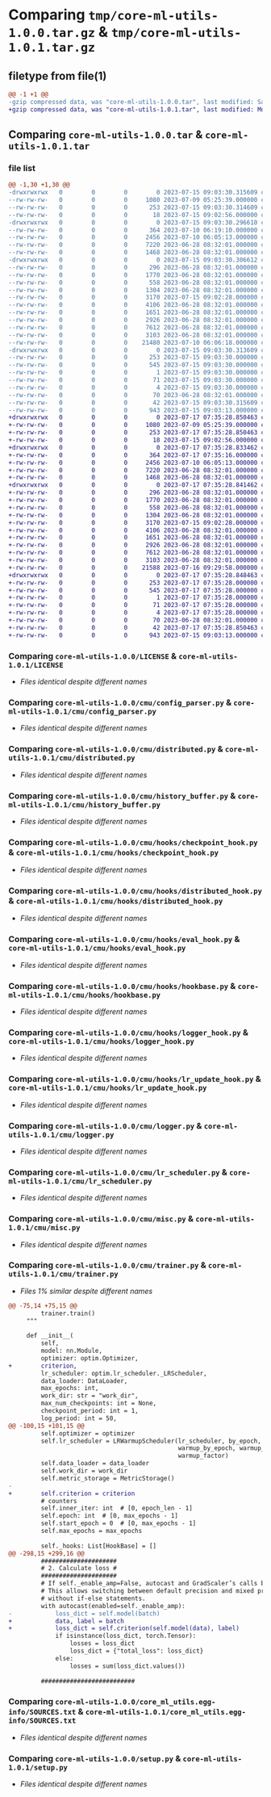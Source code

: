 # Comparing `tmp/core-ml-utils-1.0.0.tar.gz` & `tmp/core-ml-utils-1.0.1.tar.gz`

## filetype from file(1)

```diff
@@ -1 +1 @@
-gzip compressed data, was "core-ml-utils-1.0.0.tar", last modified: Sat Jul 15 09:03:30 2023, max compression
+gzip compressed data, was "core-ml-utils-1.0.1.tar", last modified: Mon Jul 17 07:35:28 2023, max compression
```

## Comparing `core-ml-utils-1.0.0.tar` & `core-ml-utils-1.0.1.tar`

### file list

```diff
@@ -1,30 +1,30 @@
-drwxrwxrwx   0        0        0        0 2023-07-15 09:03:30.315609 core-ml-utils-1.0.0/
--rw-rw-rw-   0        0        0     1080 2023-07-09 05:25:39.000000 core-ml-utils-1.0.0/LICENSE
--rw-rw-rw-   0        0        0      253 2023-07-15 09:03:30.314609 core-ml-utils-1.0.0/PKG-INFO
--rw-rw-rw-   0        0        0       18 2023-07-15 09:02:56.000000 core-ml-utils-1.0.0/README.md
-drwxrwxrwx   0        0        0        0 2023-07-15 09:03:30.296610 core-ml-utils-1.0.0/cmu/
--rw-rw-rw-   0        0        0      364 2023-07-10 06:19:10.000000 core-ml-utils-1.0.0/cmu/__init__.py
--rw-rw-rw-   0        0        0     2456 2023-07-10 06:05:13.000000 core-ml-utils-1.0.0/cmu/config_parser.py
--rw-rw-rw-   0        0        0     7220 2023-06-28 08:32:01.000000 core-ml-utils-1.0.0/cmu/distributed.py
--rw-rw-rw-   0        0        0     1468 2023-06-28 08:32:01.000000 core-ml-utils-1.0.0/cmu/history_buffer.py
-drwxrwxrwx   0        0        0        0 2023-07-15 09:03:30.306612 core-ml-utils-1.0.0/cmu/hooks/
--rw-rw-rw-   0        0        0      296 2023-06-28 08:32:01.000000 core-ml-utils-1.0.0/cmu/hooks/__init__.py
--rw-rw-rw-   0        0        0     1770 2023-06-28 08:32:01.000000 core-ml-utils-1.0.0/cmu/hooks/checkpoint_hook.py
--rw-rw-rw-   0        0        0      558 2023-06-28 08:32:01.000000 core-ml-utils-1.0.0/cmu/hooks/distributed_hook.py
--rw-rw-rw-   0        0        0     1304 2023-06-28 08:32:01.000000 core-ml-utils-1.0.0/cmu/hooks/eval_hook.py
--rw-rw-rw-   0        0        0     3170 2023-07-15 09:02:28.000000 core-ml-utils-1.0.0/cmu/hooks/hookbase.py
--rw-rw-rw-   0        0        0     4106 2023-06-28 08:32:01.000000 core-ml-utils-1.0.0/cmu/hooks/logger_hook.py
--rw-rw-rw-   0        0        0     1651 2023-06-28 08:32:01.000000 core-ml-utils-1.0.0/cmu/hooks/lr_update_hook.py
--rw-rw-rw-   0        0        0     2926 2023-06-28 08:32:01.000000 core-ml-utils-1.0.0/cmu/logger.py
--rw-rw-rw-   0        0        0     7612 2023-06-28 08:32:01.000000 core-ml-utils-1.0.0/cmu/lr_scheduler.py
--rw-rw-rw-   0        0        0     3103 2023-06-28 08:32:01.000000 core-ml-utils-1.0.0/cmu/misc.py
--rw-rw-rw-   0        0        0    21480 2023-07-10 06:06:18.000000 core-ml-utils-1.0.0/cmu/trainer.py
-drwxrwxrwx   0        0        0        0 2023-07-15 09:03:30.313609 core-ml-utils-1.0.0/core_ml_utils.egg-info/
--rw-rw-rw-   0        0        0      253 2023-07-15 09:03:30.000000 core-ml-utils-1.0.0/core_ml_utils.egg-info/PKG-INFO
--rw-rw-rw-   0        0        0      545 2023-07-15 09:03:30.000000 core-ml-utils-1.0.0/core_ml_utils.egg-info/SOURCES.txt
--rw-rw-rw-   0        0        0        1 2023-07-15 09:03:30.000000 core-ml-utils-1.0.0/core_ml_utils.egg-info/dependency_links.txt
--rw-rw-rw-   0        0        0       71 2023-07-15 09:03:30.000000 core-ml-utils-1.0.0/core_ml_utils.egg-info/requires.txt
--rw-rw-rw-   0        0        0        4 2023-07-15 09:03:30.000000 core-ml-utils-1.0.0/core_ml_utils.egg-info/top_level.txt
--rw-rw-rw-   0        0        0       70 2023-06-28 08:32:01.000000 core-ml-utils-1.0.0/requirements.txt
--rw-rw-rw-   0        0        0       42 2023-07-15 09:03:30.315609 core-ml-utils-1.0.0/setup.cfg
--rw-rw-rw-   0        0        0      943 2023-07-15 09:03:13.000000 core-ml-utils-1.0.0/setup.py
+drwxrwxrwx   0        0        0        0 2023-07-17 07:35:28.850463 core-ml-utils-1.0.1/
+-rw-rw-rw-   0        0        0     1080 2023-07-09 05:25:39.000000 core-ml-utils-1.0.1/LICENSE
+-rw-rw-rw-   0        0        0      253 2023-07-17 07:35:28.850463 core-ml-utils-1.0.1/PKG-INFO
+-rw-rw-rw-   0        0        0       18 2023-07-15 09:02:56.000000 core-ml-utils-1.0.1/README.md
+drwxrwxrwx   0        0        0        0 2023-07-17 07:35:28.833462 core-ml-utils-1.0.1/cmu/
+-rw-rw-rw-   0        0        0      364 2023-07-17 07:35:16.000000 core-ml-utils-1.0.1/cmu/__init__.py
+-rw-rw-rw-   0        0        0     2456 2023-07-10 06:05:13.000000 core-ml-utils-1.0.1/cmu/config_parser.py
+-rw-rw-rw-   0        0        0     7220 2023-06-28 08:32:01.000000 core-ml-utils-1.0.1/cmu/distributed.py
+-rw-rw-rw-   0        0        0     1468 2023-06-28 08:32:01.000000 core-ml-utils-1.0.1/cmu/history_buffer.py
+drwxrwxrwx   0        0        0        0 2023-07-17 07:35:28.841462 core-ml-utils-1.0.1/cmu/hooks/
+-rw-rw-rw-   0        0        0      296 2023-06-28 08:32:01.000000 core-ml-utils-1.0.1/cmu/hooks/__init__.py
+-rw-rw-rw-   0        0        0     1770 2023-06-28 08:32:01.000000 core-ml-utils-1.0.1/cmu/hooks/checkpoint_hook.py
+-rw-rw-rw-   0        0        0      558 2023-06-28 08:32:01.000000 core-ml-utils-1.0.1/cmu/hooks/distributed_hook.py
+-rw-rw-rw-   0        0        0     1304 2023-06-28 08:32:01.000000 core-ml-utils-1.0.1/cmu/hooks/eval_hook.py
+-rw-rw-rw-   0        0        0     3170 2023-07-15 09:02:28.000000 core-ml-utils-1.0.1/cmu/hooks/hookbase.py
+-rw-rw-rw-   0        0        0     4106 2023-06-28 08:32:01.000000 core-ml-utils-1.0.1/cmu/hooks/logger_hook.py
+-rw-rw-rw-   0        0        0     1651 2023-06-28 08:32:01.000000 core-ml-utils-1.0.1/cmu/hooks/lr_update_hook.py
+-rw-rw-rw-   0        0        0     2926 2023-06-28 08:32:01.000000 core-ml-utils-1.0.1/cmu/logger.py
+-rw-rw-rw-   0        0        0     7612 2023-06-28 08:32:01.000000 core-ml-utils-1.0.1/cmu/lr_scheduler.py
+-rw-rw-rw-   0        0        0     3103 2023-06-28 08:32:01.000000 core-ml-utils-1.0.1/cmu/misc.py
+-rw-rw-rw-   0        0        0    21588 2023-07-16 09:29:58.000000 core-ml-utils-1.0.1/cmu/trainer.py
+drwxrwxrwx   0        0        0        0 2023-07-17 07:35:28.848463 core-ml-utils-1.0.1/core_ml_utils.egg-info/
+-rw-rw-rw-   0        0        0      253 2023-07-17 07:35:28.000000 core-ml-utils-1.0.1/core_ml_utils.egg-info/PKG-INFO
+-rw-rw-rw-   0        0        0      545 2023-07-17 07:35:28.000000 core-ml-utils-1.0.1/core_ml_utils.egg-info/SOURCES.txt
+-rw-rw-rw-   0        0        0        1 2023-07-17 07:35:28.000000 core-ml-utils-1.0.1/core_ml_utils.egg-info/dependency_links.txt
+-rw-rw-rw-   0        0        0       71 2023-07-17 07:35:28.000000 core-ml-utils-1.0.1/core_ml_utils.egg-info/requires.txt
+-rw-rw-rw-   0        0        0        4 2023-07-17 07:35:28.000000 core-ml-utils-1.0.1/core_ml_utils.egg-info/top_level.txt
+-rw-rw-rw-   0        0        0       70 2023-06-28 08:32:01.000000 core-ml-utils-1.0.1/requirements.txt
+-rw-rw-rw-   0        0        0       42 2023-07-17 07:35:28.850463 core-ml-utils-1.0.1/setup.cfg
+-rw-rw-rw-   0        0        0      943 2023-07-15 09:03:13.000000 core-ml-utils-1.0.1/setup.py
```

### Comparing `core-ml-utils-1.0.0/LICENSE` & `core-ml-utils-1.0.1/LICENSE`

 * *Files identical despite different names*

### Comparing `core-ml-utils-1.0.0/cmu/config_parser.py` & `core-ml-utils-1.0.1/cmu/config_parser.py`

 * *Files identical despite different names*

### Comparing `core-ml-utils-1.0.0/cmu/distributed.py` & `core-ml-utils-1.0.1/cmu/distributed.py`

 * *Files identical despite different names*

### Comparing `core-ml-utils-1.0.0/cmu/history_buffer.py` & `core-ml-utils-1.0.1/cmu/history_buffer.py`

 * *Files identical despite different names*

### Comparing `core-ml-utils-1.0.0/cmu/hooks/checkpoint_hook.py` & `core-ml-utils-1.0.1/cmu/hooks/checkpoint_hook.py`

 * *Files identical despite different names*

### Comparing `core-ml-utils-1.0.0/cmu/hooks/distributed_hook.py` & `core-ml-utils-1.0.1/cmu/hooks/distributed_hook.py`

 * *Files identical despite different names*

### Comparing `core-ml-utils-1.0.0/cmu/hooks/eval_hook.py` & `core-ml-utils-1.0.1/cmu/hooks/eval_hook.py`

 * *Files identical despite different names*

### Comparing `core-ml-utils-1.0.0/cmu/hooks/hookbase.py` & `core-ml-utils-1.0.1/cmu/hooks/hookbase.py`

 * *Files identical despite different names*

### Comparing `core-ml-utils-1.0.0/cmu/hooks/logger_hook.py` & `core-ml-utils-1.0.1/cmu/hooks/logger_hook.py`

 * *Files identical despite different names*

### Comparing `core-ml-utils-1.0.0/cmu/hooks/lr_update_hook.py` & `core-ml-utils-1.0.1/cmu/hooks/lr_update_hook.py`

 * *Files identical despite different names*

### Comparing `core-ml-utils-1.0.0/cmu/logger.py` & `core-ml-utils-1.0.1/cmu/logger.py`

 * *Files identical despite different names*

### Comparing `core-ml-utils-1.0.0/cmu/lr_scheduler.py` & `core-ml-utils-1.0.1/cmu/lr_scheduler.py`

 * *Files identical despite different names*

### Comparing `core-ml-utils-1.0.0/cmu/misc.py` & `core-ml-utils-1.0.1/cmu/misc.py`

 * *Files identical despite different names*

### Comparing `core-ml-utils-1.0.0/cmu/trainer.py` & `core-ml-utils-1.0.1/cmu/trainer.py`

 * *Files 1% similar despite different names*

```diff
@@ -75,14 +75,15 @@
         trainer.train()
     """
 
     def __init__(
         self,
         model: nn.Module,
         optimizer: optim.Optimizer,
+        criterion,
         lr_scheduler: optim.lr_scheduler._LRScheduler,
         data_loader: DataLoader,
         max_epochs: int,
         work_dir: str = "work_dir",
         max_num_checkpoints: int = None,
         checkpoint_period: int = 1,
         log_period: int = 50,
@@ -100,15 +101,15 @@
         self.optimizer = optimizer
         self.lr_scheduler = LRWarmupScheduler(lr_scheduler, by_epoch, len(data_loader), warmup_t,
                                               warmup_by_epoch, warmup_mode, warmup_init_lr,
                                               warmup_factor)
         self.data_loader = data_loader
         self.work_dir = work_dir
         self.metric_storage = MetricStorage()
-
+        self.criterion = criterion
         # counters
         self.inner_iter: int  # [0, epoch_len - 1]
         self.epoch: int  # [0, max_epochs - 1]
         self.start_epoch = 0  # [0, max_epochs - 1]
         self.max_epochs = max_epochs
 
         self._hooks: List[HookBase] = []
@@ -298,15 +299,16 @@
         #####################
         # 2. Calculate loss #
         #####################
         # If self._enable_amp=False, autocast and GradScaler’s calls become no-ops.
         # This allows switching between default precision and mixed precision
         # without if-else statements.
         with autocast(enabled=self._enable_amp):
-            loss_dict = self.model(batch)
+            data, label = batch
+            loss_dict = self.criterion(self.model(data), label) 
             if isinstance(loss_dict, torch.Tensor):
                 losses = loss_dict
                 loss_dict = {"total_loss": loss_dict}
             else:
                 losses = sum(loss_dict.values())
 
         ##########################
```

### Comparing `core-ml-utils-1.0.0/core_ml_utils.egg-info/SOURCES.txt` & `core-ml-utils-1.0.1/core_ml_utils.egg-info/SOURCES.txt`

 * *Files identical despite different names*

### Comparing `core-ml-utils-1.0.0/setup.py` & `core-ml-utils-1.0.1/setup.py`

 * *Files identical despite different names*

